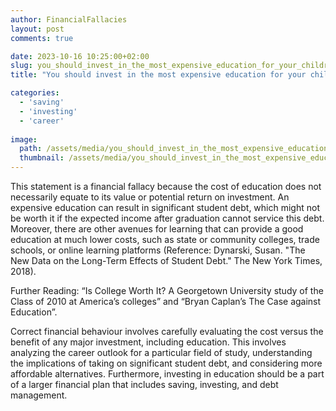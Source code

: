 ```yaml
---
author: FinancialFallacies
layout: post
comments: true

date: 2023-10-16 10:25:00+02:00  
slug: you_should_invest_in_the_most_expensive_education_for_your_children
title: "You should invest in the most expensive education for your children."

categories:
  - 'saving'
  - 'investing'
  - 'career'
  
image:
  path: /assets/media/you_should_invest_in_the_most_expensive_education_for_your_children.jpg
  thumbnail: /assets/media/you_should_invest_in_the_most_expensive_education_for_your_children.jpg
---
```


This statement is a financial fallacy because the cost of education does not necessarily equate to its value or potential return on investment. An expensive education can result in significant student debt, which might not be worth it if the expected income after graduation cannot service this debt. Moreover, there are other avenues for learning that can provide a good education at much lower costs, such as state or community colleges, trade schools, or online learning platforms (Reference: Dynarski, Susan. "The New Data on the Long-Term Effects of Student Debt." The New York Times, 2018).

Further Reading: “Is College Worth It? A Georgetown University study of the Class of 2010 at America’s colleges” and “Bryan Caplan’s The Case against Education”.

Correct financial behaviour involves carefully evaluating the cost versus the benefit of any major investment, including education. This involves analyzing the career outlook for a particular field of study, understanding the implications of taking on significant student debt, and considering more affordable alternatives. Furthermore, investing in education should be a part of a larger financial plan that includes saving, investing, and debt management.
